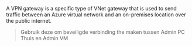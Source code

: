 A VPN gateway is a specific type of VNet gateway that is used to send traffic between an Azure virtual network and an on-premises location over the public internet.

>Gebruik deze om beveiligde verbinding the maken tussen Admin PC Thuis en Admin VM